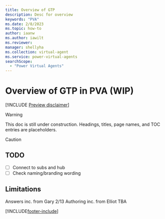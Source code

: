 ```yaml
---
title: Overview of GTP
description: Desc for overview
keywords: "PVA"
ms.date: 2/8/2023
ms.topic: how-to
author: iaanw
ms.author: iawilt
ms.reviewer: 
manager: shellyha
ms.collection: virtual-agent
ms.service: power-virtual-agents
searchScope:
  - "Power Virtual Agents"
---
```

# Overview of GTP in PVA (WIP)

[!INCLUDE [Preview disclaimer](includes/cc-beta-prerelease-disclaimer.md)]

> [!WARNING]
>  
> This doc is still under construction. Headings, titles, page names, and TOC entries are placeholders.

> [!CAUTION]
> ## TODO
> - [ ] Connect to subs and hub  
> - [ ] Check naming/branding wording


## Limitations

Answers inc. from Gary 2/13
Authoring inc. from Elliot TBA

[!INCLUDE[footer-include](includes/footer-banner.md)]